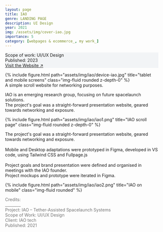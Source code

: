 ```yaml
---
layout: page
title: IAO
genre: LANDING PAGE
description: UI Design
year: 2021
img: /assets/img/cover-iao.jpg
importance: 5
category: [webpages & ecommerce_, my work_]
---
```


<div class="px-3 pt-3 pb-1 mb-3 rounded" style="background-color: rgba(43, 86, 127, .05);">
    <p>
    Scope of work: UI/UX Design<br>
    Published: 2023<br>
    <a href="https://www.iaotech.space">Visit the Website ↗</a>
    </p>
 </div>

<div class="row">
    <div class="col-sm">
        {% include figure.html path="assets/img/iao/device-iao.jpg" title="tablet and mobile screens" class="img-fluid rounded z-depth-0" %}
    </div>
</div>
<div class="caption">
    A simple scroll website for networking purposes.
</div>

<div class="row text-md-center justify-content-center">
    <div class="col-lg-8">
        <p>IAO is an emerging research group, focusing on future spacelaunch solutions.<br>
        The project's goal was a straight-forward presentation website, geared towards networking and exposure.</p>
    </div>    
</div>

<div class="row">
    <div class="col-sm my-4 my-md-0">
        {% include figure.html path="assets/img/iao/iao1.png" title="IAO scroll page" class="img-fluid rounded z-depth-0" %}
    </div>
</div>

<div class="row text-md-center justify-content-center">
    <div class="col-lg-8">
        <p>The project's goal was a straight-forward presentation website, geared towards networking and exposure.<br><br>Mobile and Desktop adaptations were prototyped in Figma, developed in VS code, using Tailwind CSS and Fullpage.js<br><br>Project goals and brand presentation were defined and organised in meetings with the IAO founder.<br>Project mockups and prototype were iterated in Figma.</p>
    </div>    
</div>

<div class="row">
    <div class="col-sm my-4 my-md-0">
        {% include figure.html path="assets/img/iao/iao2.png" title="IAO on mobile" class="img-fluid rounded" %}
    </div>
</div>

<div class="text-center">
    <p style="color: #737373; font-weight: 400;">Credits:<br>
    ________<br>
    Project: IAO – Tether-Assisted Spacelaunch Systems<br>
    Scope of Work: UI/UX Design<br>
    Client: IAO tech<br>
    Published: 2021</p> 
</div>